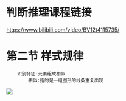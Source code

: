 # 判断推理课程链接
<https://www.bilibili.com/video/BV12t4115735/>  
# 第二节 样式规律
```
    识别特征:元素组成相似
        相似:指的是一组图形的线条重复出现
```
![](判断推理/02/识别特征.jpg)  

